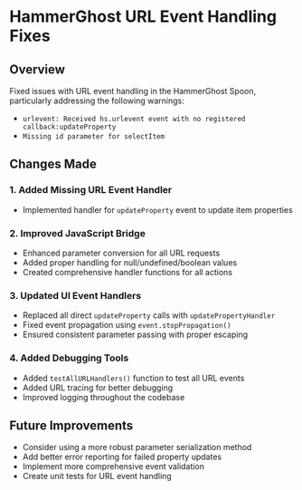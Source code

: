 # HammerGhost URL Event Handling Fixes

## Overview
Fixed issues with URL event handling in the HammerGhost Spoon, particularly addressing the following warnings:
- `urlevent: Received hs.urlevent event with no registered callback:updateProperty`
- `Missing id parameter for selectItem`

## Changes Made

### 1. Added Missing URL Event Handler
- Implemented handler for `updateProperty` event to update item properties

### 2. Improved JavaScript Bridge
- Enhanced parameter conversion for all URL requests
- Added proper handling for null/undefined/boolean values
- Created comprehensive handler functions for all actions

### 3. Updated UI Event Handlers 
- Replaced all direct `updateProperty` calls with `updatePropertyHandler`
- Fixed event propagation using `event.stopPropagation()`
- Ensured consistent parameter passing with proper escaping

### 4. Added Debugging Tools
- Added `testAllURLHandlers()` function to test all URL events
- Added URL tracing for better debugging
- Improved logging throughout the codebase

## Future Improvements
- Consider using a more robust parameter serialization method
- Add better error reporting for failed property updates
- Implement more comprehensive event validation
- Create unit tests for URL event handling 
